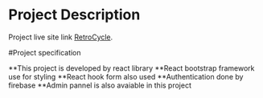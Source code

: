 # Project Description

Project live site link [RetroCycle](https://niche-website-a3d11.web.app/).

#Project specification

**This project is developed by react library
**React bootstrap framework use for styling
**React hook form also used
**Authentication done by firebase
**Admin pannel is also avaiable in this project
